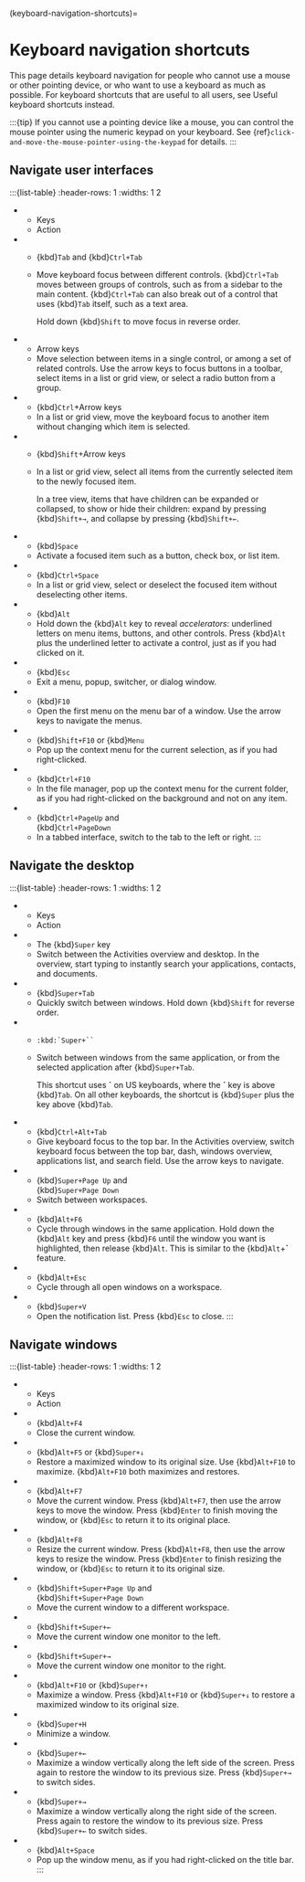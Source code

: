 (keyboard-navigation-shortcuts)=
# Keyboard navigation shortcuts

This page details keyboard navigation for people who cannot use a mouse or other pointing device, or who want to use a keyboard as much as possible. For keyboard shortcuts that are useful to all users, see Useful keyboard shortcuts instead.

:::{tip}
If you cannot use a pointing device like a mouse, you can control the mouse pointer using the numeric keypad on your keyboard. See {ref}`click-and-move-the-mouse-pointer-using-the-keypad` for details.
:::

## Navigate user interfaces

:::{list-table}
   :header-rows: 1
   :widths: 1 2

* - Keys
  - Action

* - {kbd}`Tab` and {kbd}`Ctrl+Tab`
  - Move keyboard focus between different controls. {kbd}`Ctrl+Tab` moves between groups of controls, such as from a sidebar to the main content. {kbd}`Ctrl+Tab` can also break out of a control that uses {kbd}`Tab` itself, such as a text area.

    Hold down {kbd}`Shift` to move focus in reverse order.

* - Arrow keys
  - Move selection between items in a single control, or among a set of related controls. Use the arrow keys to focus buttons in a toolbar, select items in a list or grid view, or select a radio button from a group.

* - {kbd}`Ctrl`+Arrow keys
  - In a list or grid view, move the keyboard focus to another item without changing which item is selected.

* - {kbd}`Shift`+Arrow keys
  - In a list or grid view, select all items from the currently selected item to the newly focused item.

    In a tree view, items that have children can be expanded or collapsed, to show or hide their children: expand by pressing {kbd}`Shift+→`, and collapse by pressing {kbd}`Shift+←`.

* - {kbd}`Space`
  - Activate a focused item such as a button, check box, or list item.

* - {kbd}`Ctrl+Space`
  - In a list or grid view, select or deselect the focused item without deselecting other items.

* - {kbd}`Alt`
  - Hold down the {kbd}`Alt` key to reveal *accelerators*: underlined letters on menu items, buttons, and other controls. Press {kbd}`Alt` plus the underlined letter to activate a control, just as if you had clicked on it.

* - {kbd}`Esc`
  - Exit a menu, popup, switcher, or dialog window.

* - {kbd}`F10`
  - Open the first menu on the menu bar of a window. Use the arrow keys to navigate the menus.

* - {kbd}`Shift+F10` or {kbd}`Menu`
  - Pop up the context menu for the current selection, as if you had right-clicked.

* - {kbd}`Ctrl+F10`
  - In the file manager, pop up the context menu for the current folder, as if you had right-clicked on the background and not on any item.

* - {kbd}`Ctrl+PageUp` and\
    {kbd}`Ctrl+PageDown`
  - In a tabbed interface, switch to the tab to the left or right.
:::

## Navigate the desktop

:::{list-table}
   :header-rows: 1
   :widths: 1 2

* - Keys
  - Action

* - The {kbd}`Super` key
  - Switch between the Activities overview and desktop. In the overview, start typing to instantly search your applications, contacts, and documents.

* - {kbd}`Super+Tab`
  - Quickly switch between windows. Hold down {kbd}`Shift` for reverse order.

* - ```{eval-rst}
    :kbd:`Super+``
    ```
  - Switch between windows from the same application, or from the selected application after {kbd}`Super+Tab`.

    This shortcut uses **\`** on US keyboards, where the **\`** key is above {kbd}`Tab`. On all other keyboards, the shortcut is {kbd}`Super` plus the key above {kbd}`Tab`.

* - {kbd}`Ctrl+Alt+Tab`
  - Give keyboard focus to the top bar. In the Activities overview, switch keyboard focus between the top bar, dash, windows overview, applications list, and search field. Use the arrow keys to navigate.

* - {kbd}`Super+Page Up` and\
    {kbd}`Super+Page Down`
  - Switch between workspaces.

* - {kbd}`Alt+F6`
  - Cycle through windows in the same application. Hold down the {kbd}`Alt` key and press {kbd}`F6` until the window you want is highlighted, then release {kbd}`Alt`. This is similar to the {kbd}`Alt`+**\`** feature.

* - {kbd}`Alt+Esc`
  - Cycle through all open windows on a workspace.

* - {kbd}`Super+V`
  - Open the notification list. Press {kbd}`Esc` to close.
:::

## Navigate windows

:::{list-table}
   :header-rows: 1
   :widths: 1 2

* - Keys
  - Action

* - {kbd}`Alt+F4`
  - Close the current window.

* - {kbd}`Alt+F5` or {kbd}`Super+↓`
  - Restore a maximized window to its original size. Use {kbd}`Alt+F10` to maximize. {kbd}`Alt+F10` both maximizes and restores.

* - {kbd}`Alt+F7`
  - Move the current window. Press {kbd}`Alt+F7`, then use the arrow keys to move the window. Press {kbd}`Enter` to finish moving the window, or {kbd}`Esc` to return it to its original place.

* - {kbd}`Alt+F8`
  - Resize the current window. Press {kbd}`Alt+F8`, then use the arrow keys to resize the window. Press {kbd}`Enter` to finish resizing the window, or {kbd}`Esc` to return it to its original size.

* - {kbd}`Shift+Super+Page Up` and\
    {kbd}`Shift+Super+Page Down`
  - Move the current window to a different workspace.

* - {kbd}`Shift+Super+←`
  - Move the current window one monitor to the left.

* - {kbd}`Shift+Super+→`
  - Move the current window one monitor to the right.

* - {kbd}`Alt+F10` or {kbd}`Super+↑`
  - Maximize a window. Press {kbd}`Alt+F10` or {kbd}`Super+↓` to restore a maximized window to its original size.

* - {kbd}`Super+H`
  - Minimize a window.

* - {kbd}`Super+←`
  - Maximize a window vertically along the left side of the screen. Press again to restore the window to its previous size. Press {kbd}`Super+→` to switch sides.

* - {kbd}`Super+→`
  - Maximize a window vertically along the right side of the screen. Press again to restore the window to its previous size. Press {kbd}`Super+←` to switch sides.

* - {kbd}`Alt+Space`
  - Pop up the window menu, as if you had right-clicked on the title bar.
:::

